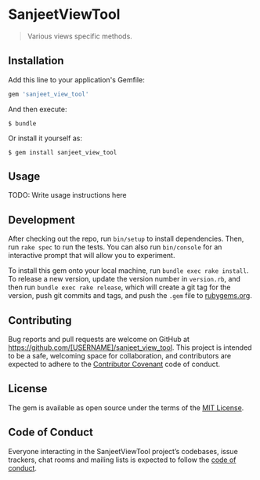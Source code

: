 # SanjeetViewTool

>  Various views specific methods.

## Installation

Add this line to your application's Gemfile:

```ruby
gem 'sanjeet_view_tool'
```

And then execute:

    $ bundle

Or install it yourself as:

    $ gem install sanjeet_view_tool

## Usage

TODO: Write usage instructions here

## Development

After checking out the repo, run `bin/setup` to install dependencies. Then, run `rake spec` to run the tests. You can also run `bin/console` for an interactive prompt that will allow you to experiment.

To install this gem onto your local machine, run `bundle exec rake install`. To release a new version, update the version number in `version.rb`, and then run `bundle exec rake release`, which will create a git tag for the version, push git commits and tags, and push the `.gem` file to [rubygems.org](https://rubygems.org).

## Contributing

Bug reports and pull requests are welcome on GitHub at https://github.com/[USERNAME]/sanjeet_view_tool. This project is intended to be a safe, welcoming space for collaboration, and contributors are expected to adhere to the [Contributor Covenant](http://contributor-covenant.org) code of conduct.

## License

The gem is available as open source under the terms of the [MIT License](https://opensource.org/licenses/MIT).

## Code of Conduct

Everyone interacting in the SanjeetViewTool project’s codebases, issue trackers, chat rooms and mailing lists is expected to follow the [code of conduct](https://github.com/[USERNAME]/sanjeet_view_tool/blob/master/CODE_OF_CONDUCT.md).
